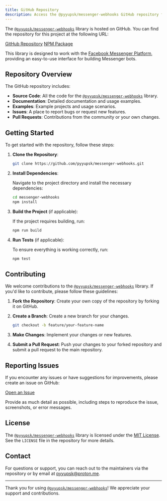 ```yaml
---
title: GitHub Repository
description: Access the @pyyupsk/messenger-webhooks GitHub repository for source code and issues.
---
```


The [`@pyyupsk/messenger-webhooks`](https://www.npmjs.com/package/@pyyupsk/messenger-webhooks) library is hosted on GitHub. You can find the repository for this project at the following URL:

[GitHub Repository](https://github.com/pyyupsk/messenger-webhooks)
[NPM Package](https://www.npmjs.com/package/@pyyupsk/messenger-webhooks)

This library is designed to work with the [Facebook Messenger Platform](https://developers.facebook.com/docs/messenger-platform/), providing an easy-to-use interface for building Messenger bots.

## Repository Overview

The GitHub repository includes:

- **Source Code**: All the code for the [`@pyyupsk/messenger-webhooks`](https://www.npmjs.com/package/@pyyupsk/messenger-webhooks) library.
- **Documentation**: Detailed documentation and usage examples.
- **Examples**: Example projects and usage scenarios.
- **Issues**: A place to report bugs or request new features.
- **Pull Requests**: Contributions from the community or your own changes.

## Getting Started

To get started with the repository, follow these steps:

1. **Clone the Repository**:

   ```bash
   git clone https://github.com/pyyupsk/messenger-webhooks.git
   ```

2. **Install Dependencies**:

   Navigate to the project directory and install the necessary dependencies:

   ```bash
   cd messenger-webhooks
   npm install
   ```

3. **Build the Project** (if applicable):

   If the project requires building, run:

   ```bash
   npm run build
   ```

4. **Run Tests** (if applicable):

   To ensure everything is working correctly, run:

   ```bash
   npm test
   ```

## Contributing

We welcome contributions to the [`@pyyupsk/messenger-webhooks`](https://www.npmjs.com/package/@pyyupsk/messenger-webhooks) library. If you'd like to contribute, please follow these guidelines:

1. **Fork the Repository**: Create your own copy of the repository by forking it on GitHub.
2. **Create a Branch**: Create a new branch for your changes.

   ```bash
   git checkout -b feature/your-feature-name
   ```

3. **Make Changes**: Implement your changes or new features.
4. **Submit a Pull Request**: Push your changes to your forked repository and submit a pull request to the main repository.

## Reporting Issues

If you encounter any issues or have suggestions for improvements, please create an issue on GitHub:

[Open an Issue](https://github.com/pyyupsk/messenger-webhooks/issues)

Provide as much detail as possible, including steps to reproduce the issue, screenshots, or error messages.

## License

The [`@pyyupsk/messenger-webhooks`](https://www.npmjs.com/package/@pyyupsk/messenger-webhooks) library is licensed under the [MIT License](https://opensource.org/licenses/MIT). See the `LICENSE` file in the repository for more details.

## Contact

For questions or support, you can reach out to the maintainers via the repository or by email at [pyyupsk@proton.me](mailto:pyyupsk@proton.me).

---

Thank you for using [`@pyyupsk/messenger-webhooks`](https://www.npmjs.com/package/@pyyupsk/messenger-webhooks)! We appreciate your support and contributions.
